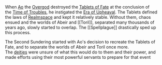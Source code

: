 When [Ao](https://forgottenrealms.fandom.com/wiki/Ao "Ao") the [Overgod](https://forgottenrealms.fandom.com/wiki/Overgod "Overgod") destroyed the [Tablets of Fate](https://forgottenrealms.fandom.com/wiki/Tablets_of_Fate "Tablets of Fate") at the conclusion of the [Time of Troubles](https://forgottenrealms.fandom.com/wiki/Time_of_Troubles "Time of Troubles"), he instigated the [Era of Upheaval](https://forgottenrealms.fandom.com/wiki/Era_of_Upheaval "Era of Upheaval"). The Tablets defined the laws of [Realmspace](https://forgottenrealms.fandom.com/wiki/Realmspace "Realmspace") and kept it relatively stable. Without them, chaos ensued and the worlds of Abeir and [[Toril]], separated many thousands of years ago, slowly started to overlap. The [[Spellplague]] drastically sped up this process.

The Second Sundering started with Ao's decision to recreate the Tablets of Fate, and to separate the worlds of Abeir and Toril once more. The [deities](https://forgottenrealms.fandom.com/wiki/Deities "Deities") were unsure of what this would do to them and their power, and made efforts using their most powerful servants to prepare for that event